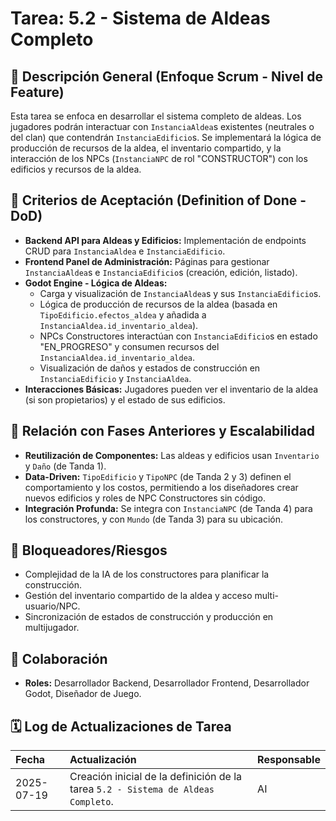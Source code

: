 # Tarea: 5.2 - Sistema de Aldeas Completo

## 📝 Descripción General (Enfoque Scrum - Nivel de Feature)

Esta tarea se enfoca en desarrollar el sistema completo de aldeas. Los jugadores podrán interactuar con `InstanciaAldea`s existentes (neutrales o del clan) que contendrán `InstanciaEdificio`s. Se implementará la lógica de producción de recursos de la aldea, el inventario compartido, y la interacción de los NPCs (`InstanciaNPC` de rol "CONSTRUCTOR") con los edificios y recursos de la aldea.

## 🎯 Criterios de Aceptación (Definition of Done - DoD)

* **Backend API para Aldeas y Edificios:** Implementación de endpoints CRUD para `InstanciaAldea` e `InstanciaEdificio`.
* **Frontend Panel de Administración:** Páginas para gestionar `InstanciaAldea`s e `InstanciaEdificio`s (creación, edición, listado).
* **Godot Engine - Lógica de Aldeas:**
    * Carga y visualización de `InstanciaAldea`s y sus `InstanciaEdificio`s.
    * Lógica de producción de recursos de la aldea (basada en `TipoEdificio.efectos_aldea` y añadida a `InstanciaAldea.id_inventario_aldea`).
    * NPCs Constructores interactúan con `InstanciaEdificio`s en estado "EN_PROGRESO" y consumen recursos del `InstanciaAldea.id_inventario_aldea`.
    * Visualización de daños y estados de construcción en `InstanciaEdificio` y `InstanciaAldea`.
* **Interacciones Básicas:** Jugadores pueden ver el inventario de la aldea (si son propietarios) y el estado de sus edificios.

## 🚀 Relación con Fases Anteriores y Escalabilidad

* **Reutilización de Componentes:** Las aldeas y edificios usan `Inventario` y `Daño` (de Tanda 1).
* **Data-Driven:** `TipoEdificio` y `TipoNPC` (de Tanda 2 y 3) definen el comportamiento y los costos, permitiendo a los diseñadores crear nuevos edificios y roles de NPC Constructores sin código.
* **Integración Profunda:** Se integra con `InstanciaNPC` (de Tanda 4) para los constructores, y con `Mundo` (de Tanda 3) para su ubicación.

## 🚧 Bloqueadores/Riesgos

* Complejidad de la IA de los constructores para planificar la construcción.
* Gestión del inventario compartido de la aldea y acceso multi-usuario/NPC.
* Sincronización de estados de construcción y producción en multijugador.

## 🤝 Colaboración

* **Roles:** Desarrollador Backend, Desarrollador Frontend, Desarrollador Godot, Diseñador de Juego.

## 🗓️ Log de Actualizaciones de Tarea

| Fecha       | Actualización                                                                                              | Responsable |
| :---------- | :--------------------------------------------------------------------------------------------------------- | :---------- |
| 2025-07-19  | Creación inicial de la definición de la tarea `5.2 - Sistema de Aldeas Completo`. | AI          |